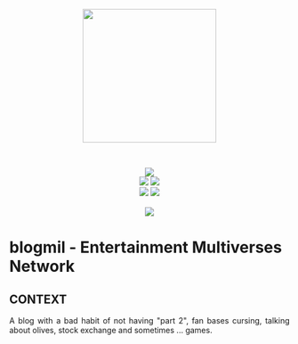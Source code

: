 
<p align="center"><a href="https://github.com/trecky/blog-mil-gatsby-blogger/" target="_blank"><img width="240"src="https://raw.githubusercontent.com/trecky/blog-mil-gatsby-blogger/master/static/icons/icon-512.png"></a></p>

<br>


<p align="center">
<a href=""><img src="https://img.shields.io/github/issues/trecky/blog-mil-gatsby-blogger.svg?style=for-the-badge&colorA=gray&logo=github&colorB=7651A9&logoColor=F7F7F7&logoWidth=15"/></a>
<br>    
<a href="#"><img src="https://img.shields.io/badge/RELEASE%20DATE-2014-7651A9.svg?style=for-the-badge&colorA=gray"></a>
<a href=""><img src="https://img.shields.io/github/stars/trecky/blog-mil-gatsby-blogger.svg?style=for-the-badge&colorB=7651A9"/></a>
<br>
<a href=""><img src="https://img.shields.io/badge/license-MIT-353535.svg?style=for-the-badge"/></a>
<a href="https://www.blogmil.net/"><img src="https://img.shields.io/badge/gatsby-homolog-353535.svg?style=for-the-badge&logo=gatsby&colorA=gray&logoColor=F7F7F7&logoWidth=25"/></a>
<br>
<br>
<a href="https://app.netlify.com/sites/blogmil/deploys"><img src="https://api.netlify.com/api/v1/badges/e80eaed9-7558-4534-98ec-abafb5f9579e/deploy-status"/></a>
</p>



# blogmil - Entertainment Multiverses Network

## CONTEXT

<p align="justify">A blog with a bad habit of not having "part 2", fan bases cursing, talking about olives, stock exchange and sometimes ... games.</p>